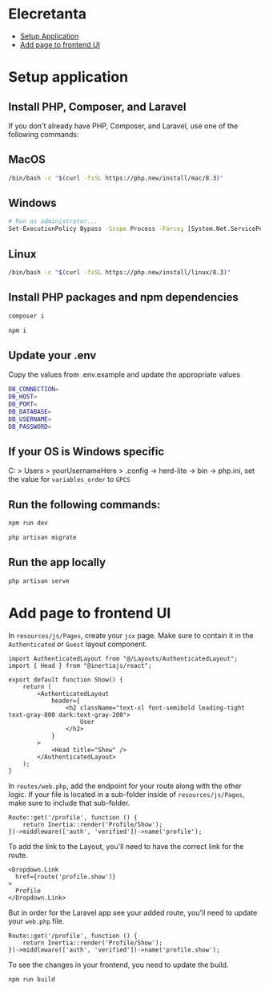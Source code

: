 # Elecretanta
- [Setup Application](#setup-application)
- [Add page to frontend UI](#add-page-to-frontend-ui)

# Setup application

## Install PHP, Composer, and Laravel

If you don't already have PHP, Composer, and Laravel, use one of the following commands:

## MacOS

```sh
/bin/bash -c "$(curl -fsSL https://php.new/install/mac/8.3)"
```

## Windows

```sh
# Run as administrator...
Set-ExecutionPolicy Bypass -Scope Process -Force; [System.Net.ServicePointManager]::SecurityProtocol = [System.Net.ServicePointManager]::SecurityProtocol -bor 3072; iex ((New-Object System.Net.WebClient).DownloadString('https://php.new/install/windows/8.3'))
```

## Linux

```sh
/bin/bash -c "$(curl -fsSL https://php.new/install/linux/8.3)"
```

## Install PHP packages and npm dependencies

```sh
composer i
```

```sh
npm i
```

## Update your .env
Copy the values from .env.example and update the appropriate values

```sh
DB_CONNECTION=
DB_HOST=
DB_PORT=
DB_DATABASE=
DB_USERNAME=
DB_PASSWORD=
```

## If your OS is Windows specific

C: > Users > yourUsernameHere > .config -> herd-lite -> bin -> php.ini, set the value for `variables_order` to `GPCS`

## Run the following commands:

```sh
npm run dev
```

```sh
php artisan migrate
```

## Run the app locally

```sh
php artisan serve
```

# Add page to frontend UI

In `resources/js/Pages`, create your `jsx` page. Make sure to contain it in the `Authenticated` or `Guest` layout component.

```
import AuthenticatedLayout from "@/Layouts/AuthenticatedLayout";
import { Head } from "@inertiajs/react";

export default function Show() {
    return (
        <AuthenticatedLayout
            header={
                <h2 className="text-xl font-semibold leading-tight text-gray-800 dark:text-gray-200">
                    User
                </h2>
            }
        >
            <Head title="Show" />
        </AuthenticatedLayout>
    );
}
```

In `routes/web.php`, add the endpoint for your route along with the other logic. If your file is located in a sub-folder inside of `resources/js/Pages`, make sure to include that sub-folder.

```
Route::get('/profile', function () {
    return Inertia::render('Profile/Show');
})->middleware(['auth', 'verified'])->name('profile');
```

To add the link to the Layout, you'll need to have the correct link for the route.

```
<Dropdown.Link
  href={route('profile.show')}
>
  Profile
</Dropdown.Link>
```

But in order for the Laravel app see your added route, you'll need to update your `web.php` file.

```
Route::get('/profile', function () {
    return Inertia::render('Profile/Show');
})->middleware(['auth', 'verified'])->name('profile.show');
```

To see the changes in your frontend, you need to update the build.

```
npm run build
```

